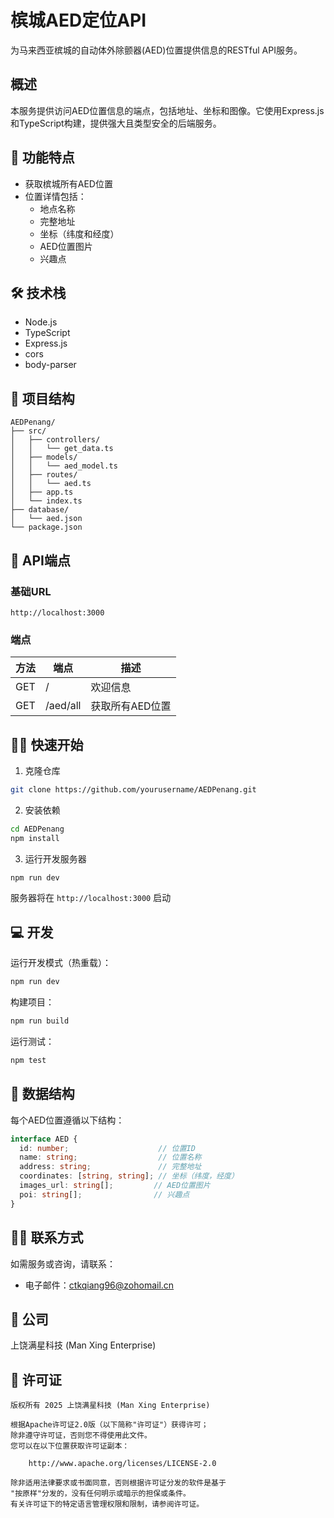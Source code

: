 # 槟城AED定位API

为马来西亚槟城的自动体外除颤器(AED)位置提供信息的RESTful API服务。

## 概述

本服务提供访问AED位置信息的端点，包括地址、坐标和图像。它使用Express.js和TypeScript构建，提供强大且类型安全的后端服务。

## 🚀 功能特点

- 获取槟城所有AED位置
- 位置详情包括：
  - 地点名称
  - 完整地址
  - 坐标（纬度和经度）
  - AED位置图片
  - 兴趣点

## 🛠 技术栈

- Node.js
- TypeScript
- Express.js
- cors
- body-parser

## 📁 项目结构

```
AEDPenang/
├── src/
│   ├── controllers/
│   │   └── get_data.ts
│   ├── models/
│   │   └── aed_model.ts
│   ├── routes/
│   │   └── aed.ts
│   ├── app.ts
│   └── index.ts
├── database/
│   └── aed.json
└── package.json
```

## 🚦 API端点

### 基础URL
```
http://localhost:3000
```

### 端点

| 方法 | 端点 | 描述 |
|--------|----------|-------------|
| GET    | /        | 欢迎信息 |
| GET    | /aed/all | 获取所有AED位置 |

## 🏃‍♂️ 快速开始

1. 克隆仓库
```bash
git clone https://github.com/yourusername/AEDPenang.git
```

2. 安装依赖
```bash
cd AEDPenang
npm install
```

3. 运行开发服务器
```bash
npm run dev
```

服务器将在 `http://localhost:3000` 启动

## 💻 开发

运行开发模式（热重载）：
```bash
npm run dev
```

构建项目：
```bash
npm run build
```

运行测试：
```bash
npm test
```

## 📝 数据结构

每个AED位置遵循以下结构：
```typescript
interface AED {
  id: number;                    // 位置ID
  name: string;                  // 位置名称
  address: string;               // 完整地址
  coordinates: [string, string]; // 坐标（纬度，经度）
  images_url: string[];         // AED位置图片
  poi: string[];                // 兴趣点
}
```

## 👨‍💻 联系方式

如需服务或咨询，请联系：
- 电子邮件：ctkqiang96@zohomail.cn

## 🏢 公司

上饶满星科技 (Man Xing Enterprise)

## 📄 许可证

```
版权所有 2025 上饶满星科技 (Man Xing Enterprise)

根据Apache许可证2.0版（以下简称"许可证"）获得许可；
除非遵守许可证，否则您不得使用此文件。
您可以在以下位置获取许可证副本：

    http://www.apache.org/licenses/LICENSE-2.0

除非适用法律要求或书面同意，否则根据许可证分发的软件是基于
"按原样"分发的，没有任何明示或暗示的担保或条件。
有关许可证下的特定语言管理权限和限制，请参阅许可证。
```

